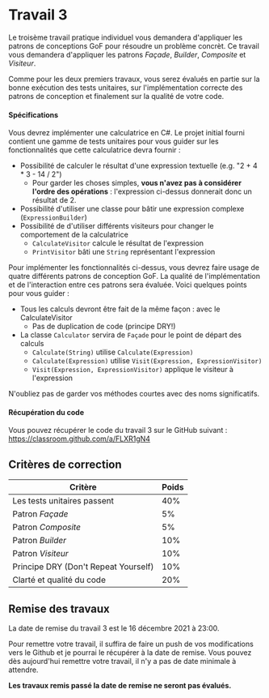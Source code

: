 
# Travail 3

Le troisème travail pratique individuel vous demandera d'appliquer les patrons de conceptions GoF pour résoudre un problème concrèt. Ce travail vous demandera d'appliquer les patrons _Façade_, _Builder_, _Composite_ et _Visiteur_.

Comme pour les deux premiers travaux, vous serez évalués en partie sur la bonne exécution des tests unitaires, sur l'implémentation correcte des patrons de conception et finalement sur la qualité de votre code.

#### Spécifications

Vous devrez implémenter une calculatrice en C#. Le projet initial fourni contient une gamme de tests unitaires pour vous guider sur les fonctionnalités que cette calculatrice devra fournir :

* Possibilité de calculer le résultat d'une expression textuelle (e.g. "2 + 4 * 3 - 14 / 2")
  * Pour garder les choses simples, **vous n'avez pas à considérer l'ordre des opérations** : l'expression ci-dessus donnerait donc un résultat de 2.
* Possibilité d'utiliser une classe pour bâtir une expression complexe (``ExpressionBuilder``)
* Possibilité de d'utiliser différents visiteurs pour changer le comportement de la calculatrice
  * ``CalculateVisitor`` calcule le résultat de l'expression
  * ``PrintVisitor`` bâti une ``String`` représentant l'expression

Pour implémenter les fonctionnalités ci-dessus, vous devrez faire usage de quatre différents patrons de conception GoF. La qualité de l'implémentation et de l'interaction entre ces patrons sera évaluée. Voici quelques points pour vous guider :

* Tous les calculs devront être fait de la même façon : avec le CalculateVisitor
  * Pas de duplication de code (principe DRY!)
* La classe ``Calculator`` servira de ``Façade`` pour le point de départ des calculs
  * ``Calculate(String)`` utilise ``Calculate(Expression)``
  * ``Calculate(Expression)`` utilise ``Visit(Expression, ExpressionVisitor)``
  * ``Visit(Expression, ExpressionVisitor)`` applique le visiteur à l'expression

N'oubliez pas de garder vos méthodes courtes avec des noms significatifs.

#### Récupération du code

Vous pouvez récupérer le code du travail 3 sur le GitHub suivant : https://classroom.github.com/a/FLXR1gN4

## Critères de correction

| Critère                              | Poids |
| ---                                  | ---   |
| Les tests unitaires passent          | 40%   |
| Patron _Façade_                      | 5%    |
| Patron _Composite_                   | 5%    |
| Patron _Builder_                     | 10%   |
| Patron _Visiteur_                    | 10%   |
| Principe DRY (Don't Repeat Yourself) | 10%   |
| Clarté et qualité du code            | 20%   |

## Remise des travaux

La date de remise du travail 3 est le 16 décembre 2021 à 23:00.

Pour remettre votre travail, il suffira de faire un push de vos modifications vers le Github et je pourrai le récupérer à la date de remise. Vous pouvez dès aujourd'hui remettre votre travail, il n'y a pas de date minimale à attendre.

**Les travaux remis passé la date de remise ne seront pas évalués.**
